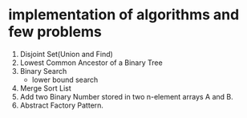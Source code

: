 # implementation of algorithms and few problems 
1. Disjoint Set(Union and Find)
2. Lowest Common Ancestor of a Binary Tree
3. Binary Search
	- lower bound search
4. Merge Sort List
5. Add two Binary Number stored in two n-element arrays A and B.
6. Abstract Factory Pattern.
